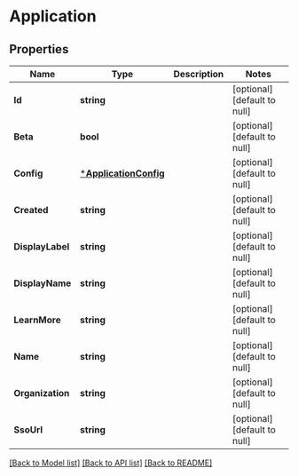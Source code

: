 # Application

## Properties
Name | Type | Description | Notes
------------ | ------------- | ------------- | -------------
**Id** | **string** |  | [optional] [default to null]
**Beta** | **bool** |  | [optional] [default to null]
**Config** | [***ApplicationConfig**](application_config.md) |  | [optional] [default to null]
**Created** | **string** |  | [optional] [default to null]
**DisplayLabel** | **string** |  | [optional] [default to null]
**DisplayName** | **string** |  | [optional] [default to null]
**LearnMore** | **string** |  | [optional] [default to null]
**Name** | **string** |  | [optional] [default to null]
**Organization** | **string** |  | [optional] [default to null]
**SsoUrl** | **string** |  | [optional] [default to null]

[[Back to Model list]](../README.md#documentation-for-models) [[Back to API list]](../README.md#documentation-for-api-endpoints) [[Back to README]](../README.md)


